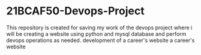 # 21BCAF50-Devops-Project
This repository is created for saving my work of the devops project where i will be creating a website using python and mysql database and perform devops operations as needed. development of a career's website a career's website
